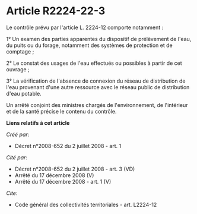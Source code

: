 # Article R2224-22-3

Le contrôle prévu par l'article L. 2224-12 comporte notamment :

1° Un examen des parties apparentes du dispositif de prélèvement de l'eau, du puits ou du forage, notamment des systèmes de
protection et de comptage ;

2° Le constat des usages de l'eau effectués ou possibles à partir de cet ouvrage ;

3° La vérification de l'absence de connexion du réseau de distribution de l'eau provenant d'une autre ressource avec le
réseau public de distribution d'eau potable.

Un arrêté conjoint des ministres chargés de l'environnement, de l'intérieur et de la santé précise le contenu du contrôle.

**Liens relatifs à cet article**

_Créé par_:

  - Décret n°2008-652 du 2 juillet 2008 - art. 1

_Cité par_:

  - Décret n°2008-652 du 2 juillet 2008 - art. 3 (VD)
  - Arrêté du 17 décembre 2008 (V)
  - Arrêté du 17 décembre 2008 - art. 1 (V)

_Cite_:

  - Code général des collectivités territoriales - art. L2224-12
